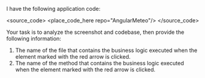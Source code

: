 I have the following application code:

<source_code>
<place_code_here repo="AngularMeteo"/>
</source_code>

Your task is to analyze the screenshot and codebase, then provide the following information:
1) The name of the file that contains the business logic executed when the element marked with the red arrow is clicked.
2) The name of the method that contains the business logic executed when the element marked with the red arrow is clicked.
